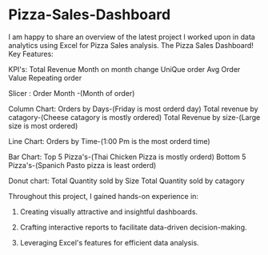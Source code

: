 # Pizza-Sales-Dashboard
I am happy to share an overview of the latest project I worked upon in data analytics using Excel for Pizza Sales analysis.
The Pizza Sales Dashboard!
Key Features:

KPI's:
Total Revenue
Month on month change
UniQue order
Avg Order Value 
Repeating order

Slicer :
Order Month -(Month of order)

Column Chart:
Orders by Days-(Friday is most orderd day)
Total revenue by catagory-(Cheese catagory is mostly ordered)
Total Revenue by size-(Large size is most ordered)

Line Chart:
Orders by Time-(1:00 Pm is the most orderd time)

Bar Chart:
Top 5 Pizza's-(Thai Chicken Pizza is mostly orderd)
Bottom 5 Pizza's-(Spanich Pasto pizza is least orderd)

Donut chart:
 Total Quantity sold by Size 
 Total Quantity sold by catagory

Throughout this project, I gained hands-on experience in:

1. Creating visually attractive and insightful dashboards.

2. Crafting interactive reports to facilitate data-driven decision-making.

3. Leveraging Excel's features for efficient data analysis.
